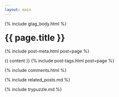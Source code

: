 ```yaml
---
layout: main
---
```

{% include gtag_body.html %}

<style>
  .post-title{
    margin-top:1.25rem;
  }
</style>

<h1 class="post-title">{{ page.title }}</h1>

{% include post-meta.html post=page %}

<div class="post-body">
  {{ content }}
  {% include post-tags.html post=page %}
</div>

{% include comments.html %}

{% include related_posts.md %}

{% include trypuzzle.md %}

